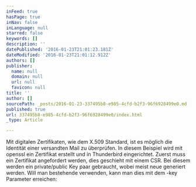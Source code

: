 ```yaml
---
inFeed: true
hasPage: true
inNav: false
inLanguage: null
starred: false
keywords: []
description: ''
datePublished: '2016-01-23T21:01:23.181Z'
dateModified: '2016-01-23T21:01:12.912Z'
authors: []
publisher:
  name: null
  domain: null
  url: null
  favicon: null
title: ''
author: []
sourcePath: _posts/2016-01-23-337495b8-e985-4cfd-b2f3-96f6928499e0.md
published: true
url: 337495b8-e985-4cfd-b2f3-96f6928499e0/index.html
_type: Article

---
```

Mit digitalen Zertifikaten, wie dem X.509 Standard, ist es möglich die Identität einer versandten Mail zu überprüfen. In diesem Beispiel wird mit openssl ein Zertifikat erstellt und in Thunderbird eingerichtet.
Zuerst muss ein Zertifikat angefordert werden, dies geschieht mit einem CSR. Bei diesem werden ein private/public Key paar gebraucht, wobei meist neue generiert werden. Will man bestehende verwenden, kann man dies mit dem -key Parameter erreichen: